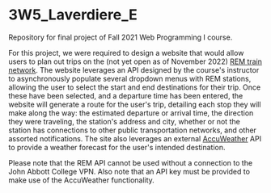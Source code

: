 # 3W5_Laverdiere_E
Repository for final project of Fall 2021 Web Programming I course.

For this project, we were required to design a website that would allow users to plan out trips on the (not yet open as of November 2022) [REM train network](https://rem.info/en). The website leverages an API designed by the course's instructor to asynchronously populate several dropdown menus with REM stations, allowing the user to select the start and end destinations for their trip. Once these have been selected, and a departure time has been entered, the website will generate a route for the user's trip, detailing each stop they will make along the way: the estimated departure or arrival time, the direction they were traveling, the station's address and city, whether or not the station has connections to other public transportation networks, and other assorted notifications. The site also leverages an external [AccuWeather](https://developer.accuweather.com/) API to provide a weather forecast for the user's intended destination.

Please note that the REM API cannot be used without a connection to the John Abbott College VPN. Also note that an API key must be provided to make use of the AccuWeather functionality.